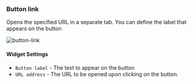 ### Button link
Opens the specified URL in a separate tab. You can define the label that appears on the button

![button-link](https://docs.cloudify.co/4.5.5/images/ui/widgets/button-link.png)

#### Widget Settings 
* `Button label` - The text to appear on the button
* `URL address` - The URL to be opened upon clicking on the button. 
